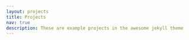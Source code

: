 ```yaml
---
layout: projects
title: Projects
nav: true
description: These are example projects in the awesome jekyll theme
---
```



